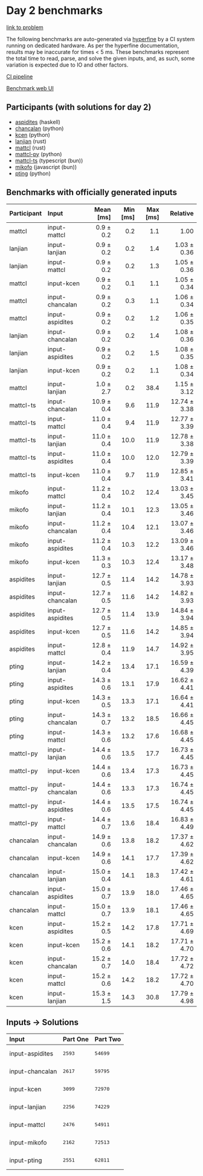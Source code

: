 # Day 2 benchmarks

[link to problem](https://adventofcode.com/2023/day/2)

The following benchmarks are auto-generated via
[hyperfine](https://github.com/sharkdp/hyperfine) by a CI system running on
dedicated hardware. As per the hyperfine documentation, results may be
inaccurate for times < 5 ms. These benchmarks represent the total time to read,
parse, and solve the given inputs, and, as such, some variation is expected due
to IO and other factors.

[CI pipeline](http://ci.papercode.net:8080/teams/main/pipelines/aoc2023)

[Benchmark web UI](https://aoc.ancalagon.black)


## Participants (with solutions for day 2)

- [aspidites](https://github.com/aspidites/aoc2023) (haskell)
- [chancalan](https://github.com/chancalan/aoc2023) (python)
- [kcen](https://github.com/kcen/aoc2023) (python)
- [lanjian](https://github.com/lanjian/aoc-2023) (rust)
- [mattcl](https://github.com/mattcl/aoc2023) (rust)
- [mattcl-py](https://github.com/mattcl/aoc2023-py) (python)
- [mattcl-ts](https://github.com/mattcl/aoc2023-js) (typescript (bun))
- [mikofo](https://github.com/mikofo/advent-of-code-2023) (javascript (bun))
- [pting](https://github.com/pting/aoc2023) (python)


## Benchmarks with officially generated inputs

| Participant | Input | Mean [ms] | Min [ms] | Max [ms] | Relative |
|:---|:---|---:|---:|---:|---:|
| mattcl | input-mattcl | 0.9 ± 0.2 | 0.2 | 1.1 | 1.00 |
| lanjian | input-lanjian | 0.9 ± 0.2 | 0.2 | 1.4 | 1.03 ± 0.36 |
| lanjian | input-mattcl | 0.9 ± 0.2 | 0.2 | 1.3 | 1.05 ± 0.36 |
| mattcl | input-kcen | 0.9 ± 0.2 | 0.1 | 1.1 | 1.05 ± 0.34 |
| mattcl | input-chancalan | 0.9 ± 0.2 | 0.3 | 1.1 | 1.06 ± 0.34 |
| mattcl | input-aspidites | 0.9 ± 0.2 | 0.2 | 1.2 | 1.06 ± 0.35 |
| lanjian | input-chancalan | 0.9 ± 0.2 | 0.2 | 1.4 | 1.08 ± 0.36 |
| lanjian | input-aspidites | 0.9 ± 0.2 | 0.2 | 1.5 | 1.08 ± 0.35 |
| lanjian | input-kcen | 0.9 ± 0.2 | 0.2 | 1.1 | 1.08 ± 0.34 |
| mattcl | input-lanjian | 1.0 ± 2.7 | 0.2 | 38.4 | 1.15 ± 3.12 |
| mattcl-ts | input-chancalan | 10.9 ± 0.4 | 9.6 | 11.9 | 12.74 ± 3.38 |
| mattcl-ts | input-mattcl | 11.0 ± 0.4 | 9.4 | 11.9 | 12.77 ± 3.39 |
| mattcl-ts | input-lanjian | 11.0 ± 0.4 | 10.0 | 11.9 | 12.78 ± 3.38 |
| mattcl-ts | input-aspidites | 11.0 ± 0.4 | 10.0 | 12.0 | 12.79 ± 3.39 |
| mattcl-ts | input-kcen | 11.0 ± 0.4 | 9.7 | 11.9 | 12.85 ± 3.41 |
| mikofo | input-mattcl | 11.2 ± 0.4 | 10.2 | 12.4 | 13.03 ± 3.45 |
| mikofo | input-lanjian | 11.2 ± 0.4 | 10.1 | 12.3 | 13.05 ± 3.46 |
| mikofo | input-chancalan | 11.2 ± 0.4 | 10.4 | 12.1 | 13.07 ± 3.46 |
| mikofo | input-aspidites | 11.2 ± 0.4 | 10.3 | 12.2 | 13.09 ± 3.46 |
| mikofo | input-kcen | 11.3 ± 0.3 | 10.3 | 12.4 | 13.17 ± 3.48 |
| aspidites | input-lanjian | 12.7 ± 0.5 | 11.4 | 14.2 | 14.78 ± 3.93 |
| aspidites | input-chancalan | 12.7 ± 0.5 | 11.6 | 14.2 | 14.82 ± 3.93 |
| aspidites | input-aspidites | 12.7 ± 0.5 | 11.4 | 13.9 | 14.84 ± 3.94 |
| aspidites | input-kcen | 12.7 ± 0.5 | 11.6 | 14.2 | 14.85 ± 3.94 |
| aspidites | input-mattcl | 12.8 ± 0.4 | 11.9 | 14.7 | 14.92 ± 3.95 |
| pting | input-lanjian | 14.2 ± 0.4 | 13.4 | 17.1 | 16.59 ± 4.39 |
| pting | input-aspidites | 14.3 ± 0.6 | 13.1 | 17.9 | 16.62 ± 4.41 |
| pting | input-kcen | 14.3 ± 0.5 | 13.3 | 17.1 | 16.64 ± 4.41 |
| pting | input-chancalan | 14.3 ± 0.7 | 13.2 | 18.5 | 16.66 ± 4.45 |
| pting | input-mattcl | 14.3 ± 0.6 | 13.2 | 17.6 | 16.68 ± 4.45 |
| mattcl-py | input-lanjian | 14.4 ± 0.6 | 13.5 | 17.7 | 16.73 ± 4.45 |
| mattcl-py | input-kcen | 14.4 ± 0.6 | 13.4 | 17.3 | 16.73 ± 4.45 |
| mattcl-py | input-chancalan | 14.4 ± 0.6 | 13.3 | 17.3 | 16.74 ± 4.45 |
| mattcl-py | input-aspidites | 14.4 ± 0.6 | 13.5 | 17.5 | 16.74 ± 4.45 |
| mattcl-py | input-mattcl | 14.4 ± 0.7 | 13.6 | 18.4 | 16.83 ± 4.49 |
| chancalan | input-chancalan | 14.9 ± 0.6 | 13.8 | 18.2 | 17.37 ± 4.62 |
| chancalan | input-kcen | 14.9 ± 0.6 | 14.1 | 17.7 | 17.39 ± 4.62 |
| chancalan | input-lanjian | 15.0 ± 0.4 | 14.1 | 18.3 | 17.42 ± 4.61 |
| chancalan | input-aspidites | 15.0 ± 0.7 | 13.9 | 18.0 | 17.46 ± 4.65 |
| chancalan | input-mattcl | 15.0 ± 0.7 | 13.9 | 18.1 | 17.46 ± 4.65 |
| kcen | input-aspidites | 15.2 ± 0.5 | 14.2 | 17.8 | 17.71 ± 4.69 |
| kcen | input-kcen | 15.2 ± 0.6 | 14.1 | 18.2 | 17.71 ± 4.70 |
| kcen | input-chancalan | 15.2 ± 0.7 | 14.0 | 18.4 | 17.72 ± 4.72 |
| kcen | input-mattcl | 15.2 ± 0.6 | 14.2 | 18.2 | 17.72 ± 4.70 |
| kcen | input-lanjian | 15.3 ± 1.5 | 14.3 | 30.8 | 17.79 ± 4.98 |


## Inputs -> Solutions

| Input | Part One | Part Two |
|:---|:---|:---|
|input-aspidites|<pre>2593</pre>|<pre>54699</pre>|
|input-chancalan|<pre>2617</pre>|<pre>59795</pre>|
|input-kcen|<pre>3099</pre>|<pre>72970</pre>|
|input-lanjian|<pre>2256</pre>|<pre>74229</pre>|
|input-mattcl|<pre>2476</pre>|<pre>54911</pre>|
|input-mikofo|<pre>2162</pre>|<pre>72513</pre>|
|input-pting|<pre>2551</pre>|<pre>62811</pre>|